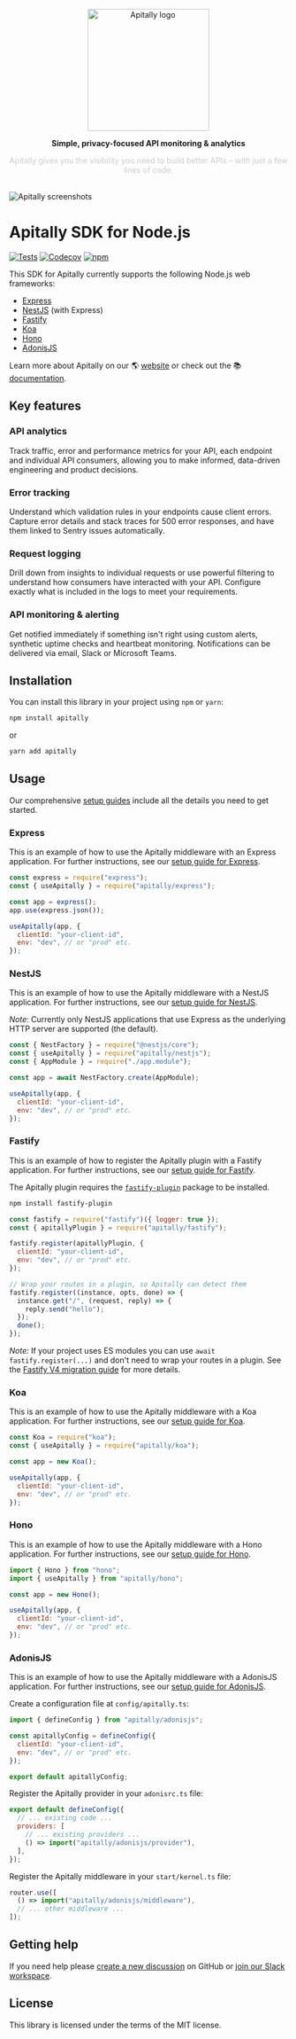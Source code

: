 <p align="center">
  <a href="https://apitally.io" target="_blank">
    <picture>
      <source media="(prefers-color-scheme: dark)" srcset="https://assets.apitally.io/logos/logo-horizontal-new-dark.png">
      <source media="(prefers-color-scheme: light)" srcset="https://assets.apitally.io/logos/logo-horizontal-new-light.png">
      <img alt="Apitally logo" src="https://assets.apitally.io/logos/logo-vertical-light.png" width="220">
    </picture>
  </a>
</p>
<p align="center"><b>Simple, privacy-focused API monitoring & analytics</b></p>
<p align="center" style="color: #ccc;">Apitally gives you the visibility you need to build better APIs – with just a few lines of code.</p>
<br>
<img alt="Apitally screenshots" src="https://assets.apitally.io/screenshots/overview.png">
<br>

# Apitally SDK for Node.js

[![Tests](https://github.com/apitally/apitally-js/actions/workflows/tests.yaml/badge.svg?event=push)](https://github.com/apitally/apitally-js/actions)
[![Codecov](https://codecov.io/gh/apitally/apitally-js/graph/badge.svg?token=j5jqlrL7Pd)](https://codecov.io/gh/apitally/apitally-js)
[![npm](https://img.shields.io/npm/v/apitally?logo=npm&color=%23cb0000)](https://www.npmjs.com/package/apitally)

This SDK for Apitally currently supports the following Node.js web
frameworks:

- [Express](https://docs.apitally.io/frameworks/express)
- [NestJS](https://docs.apitally.io/frameworks/nestjs) (with Express)
- [Fastify](https://docs.apitally.io/frameworks/fastify)
- [Koa](https://docs.apitally.io/frameworks/koa)
- [Hono](https://docs.apitally.io/frameworks/hono)
- [AdonisJS](https://docs.apitally.io/frameworks/adonisjs)

Learn more about Apitally on our 🌎 [website](https://apitally.io) or check out
the 📚 [documentation](https://docs.apitally.io).

## Key features

### API analytics

Track traffic, error and performance metrics for your API, each endpoint and individual API consumers, allowing you to make informed, data-driven engineering and product decisions.

### Error tracking

Understand which validation rules in your endpoints cause client errors. Capture error details and stack traces for 500 error responses, and have them linked to Sentry issues automatically.

### Request logging

Drill down from insights to individual requests or use powerful filtering to understand how consumers have interacted with your API. Configure exactly what is included in the logs to meet your requirements.

### API monitoring & alerting

Get notified immediately if something isn't right using custom alerts, synthetic uptime checks and heartbeat monitoring. Notifications can be delivered via email, Slack or Microsoft Teams.

## Installation

You can install this library in your project using `npm` or `yarn`:

```bash
npm install apitally
```

or

```bash
yarn add apitally
```

## Usage

Our comprehensive [setup guides](https://docs.apitally.io/quickstart) include
all the details you need to get started.

### Express

This is an example of how to use the Apitally middleware with an Express
application. For further instructions, see our
[setup guide for Express](https://docs.apitally.io/frameworks/express).

```javascript
const express = require("express");
const { useApitally } = require("apitally/express");

const app = express();
app.use(express.json());

useApitally(app, {
  clientId: "your-client-id",
  env: "dev", // or "prod" etc.
});
```

### NestJS

This is an example of how to use the Apitally middleware with a NestJS
application. For further instructions, see our
[setup guide for NestJS](https://docs.apitally.io/frameworks/nestjs).

_Note_: Currently only NestJS applications that use Express as the underlying
HTTP server are supported (the default).

```javascript
const { NestFactory } = require("@nestjs/core");
const { useApitally } = require("apitally/nestjs");
const { AppModule } = require("./app.module");

const app = await NestFactory.create(AppModule);

useApitally(app, {
  clientId: "your-client-id",
  env: "dev", // or "prod" etc.
});
```

### Fastify

This is an example of how to register the Apitally plugin with a Fastify
application. For further instructions, see our
[setup guide for Fastify](https://docs.apitally.io/frameworks/fastify).

The Apitally plugin requires the
[`fastify-plugin`](https://www.npmjs.com/package/fastify-plugin) package to be
installed.

```bash
npm install fastify-plugin
```

```javascript
const fastify = require("fastify")({ logger: true });
const { apitallyPlugin } = require("apitally/fastify");

fastify.register(apitallyPlugin, {
  clientId: "your-client-id",
  env: "dev", // or "prod" etc.
});

// Wrap your routes in a plugin, so Apitally can detect them
fastify.register((instance, opts, done) => {
  instance.get("/", (request, reply) => {
    reply.send("hello");
  });
  done();
});
```

_Note:_ If your project uses ES modules you can use `await fastify.register(...)` and don't need to wrap your routes in a plugin. See the [Fastify V4 migration guide](https://fastify.dev/docs/latest/Guides/Migration-Guide-V4/#synchronous-route-definitions-2954) for more details.

### Koa

This is an example of how to use the Apitally middleware with a Koa application.
For further instructions, see our
[setup guide for Koa](https://docs.apitally.io/frameworks/koa).

```javascript
const Koa = require("koa");
const { useApitally } = require("apitally/koa");

const app = new Koa();

useApitally(app, {
  clientId: "your-client-id",
  env: "dev", // or "prod" etc.
});
```

### Hono

This is an example of how to use the Apitally middleware with a Hono application.
For further instructions, see our
[setup guide for Hono](https://docs.apitally.io/frameworks/hono).

```javascript
import { Hono } from "hono";
import { useApitally } from "apitally/hono";

const app = new Hono();

useApitally(app, {
  clientId: "your-client-id",
  env: "dev", // or "prod" etc.
});
```

### AdonisJS

This is an example of how to use the Apitally middleware with a AdonisJS application.
For further instructions, see our
[setup guide for AdonisJS](https://docs.apitally.io/frameworks/adonisjs).

Create a configuration file at `config/apitally.ts`:

```javascript
import { defineConfig } from "apitally/adonisjs";

const apitallyConfig = defineConfig({
  clientId: "your-client-id",
  env: "dev", // or "prod" etc.
});

export default apitallyConfig;
```

Register the Apitally provider in your `adonisrc.ts` file:

```javascript
export default defineConfig({
  // ... existing code ...
  providers: [
    // ... existing providers ...
    () => import("apitally/adonisjs/provider"),
  ],
});
```

Register the Apitally middleware in your `start/kernel.ts` file:

```javascript
router.use([
  () => import("apitally/adonisjs/middleware"),
  // ... other middleware ...
]);
```

## Getting help

If you need help please [create a new discussion](https://github.com/orgs/apitally/discussions/categories/q-a) on GitHub
or [join our Slack workspace](https://join.slack.com/t/apitally-community/shared_invite/zt-2b3xxqhdu-9RMq2HyZbR79wtzNLoGHrg).

## License

This library is licensed under the terms of the MIT license.
